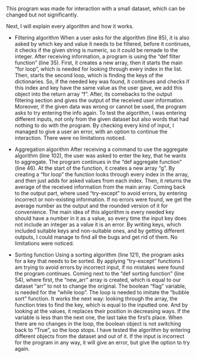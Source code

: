 This program was made for interaction with a small dataset, which can be changed but not significantly.

Next, I will explain every algorithm and how it works.

- Filtering algorithm
When a user asks for the algorithm (line 85), it is also asked by which key and value it needs to 
be filtered, before it continues, it checks if the given string is numeric, so it could be remade to 
the integer. After receiving information, a program is using the “def filter function” (line 35). First,
it creates a new array, then it starts the main “for loop”, which is needed for looking through 
every index in the list. Then, starts the second loop, which is finding the keys of the dictionaries. 
So, if the needed key was found, it continues and checks if this index and key have the same 
value as the user gave, we add this object into the return array “f”. After, its comebacks to the 
output filtering section and gives the output of the received user information. Moreover, if the 
given data was wrong or cannot be used, the program asks to try entering the info again.
To test the algorithm, I was entering different inputs, not only from the given dataset but also 
words that had nothing to do with the program. By checking every kind of input, I managed to 
give a user an error, with an option to continue the interaction.
There were no limitations noticed.

- Aggregation algorithm
After receiving a command to use the aggregate algorithm (line 102), the user was asked to 
enter the key, that he wants to aggregate. The program continues in the “def aggregate 
function” (line 46). At the start of the function, it creates a new array “g”. By creating a “for loop” 
the function looks through every index in the array, and then just adds for asked values from 
each index. Then, it returns the average of the received information from the main array. 
Coming back to the output part, where used “try-except” to avoid errors, by entering incorrect or 
non-existing information. If no errors were found, we get the average number as the output and 
the rounded version of it for convenience.
The main idea of this algorithm is every needed key should have a number in it as a value, so 
every time the input key does not include an integer as a value it is an error. By writing keys, 
which included suitable keys and non-suitable ones, and by getting different outputs, I could 
manage to find all the bugs and get rid of them.
No limitations were noticed.

- Sorting function
Using a sorting algorithm (line 121), the program asks for a key that needs to be sorted. By 
applying “try-except” functions I am trying to avoid errors by incorrect input, if no mistakes were 
found the program continues. Coming next to the “def sorting function” (line 54), where first, the 
“new_arr” array is created, which is equal to our dataset “arr” to not to change the original. The 
boolean “flag” variable, is needed for the “while loop”. The loop is needed to imitate the “bubble 
sort” function. It works the next way: looking through the array, the function tries to find the key, 
which is equal to the inputted one. And by looking at the values, it replaces their position in 
decreasing ways. If the variable is less than the next one, the last take the first’s place. When 
there are no changes in the loop, the boolean object is not switching back to “True”, so the loop 
stops.
I have tested the algorithm by entering different objects from the dataset and out of it. If the 
input is incorrect for the program in any way, it will give an error, but give the option to try again.
